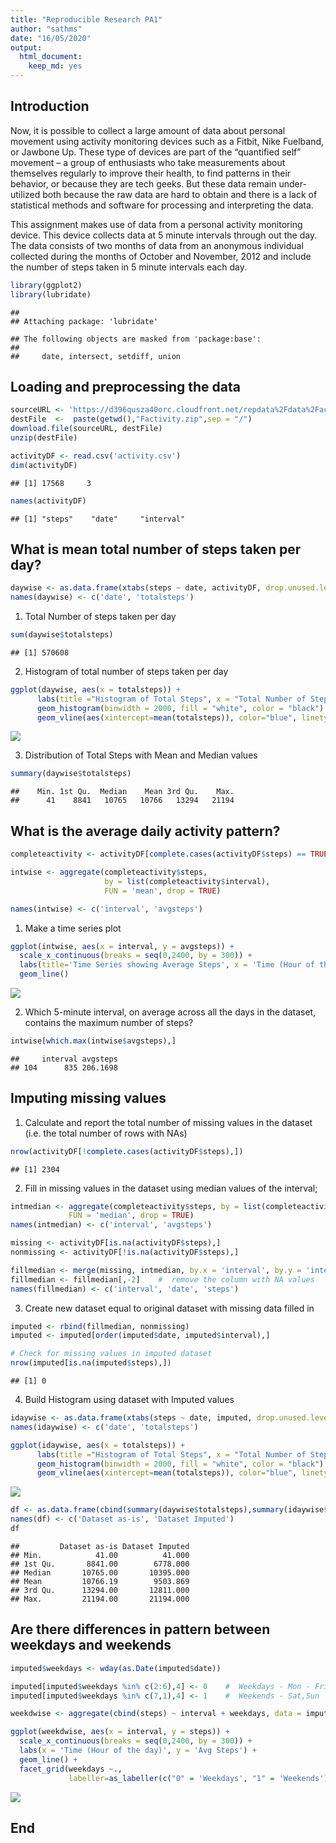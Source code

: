 ```yaml
---
title: "Reproducible Research PA1"
author: "sathms"
date: "16/05/2020"
output: 
  html_document: 
    keep_md: yes
---
```




## Introduction

Now, it is possible to collect a large amount of data about personal movement using activity monitoring devices such as a Fitbit, Nike Fuelband, or Jawbone Up. These type of devices are part of the “quantified self” movement – a group of enthusiasts who take measurements about themselves regularly to improve their health, to find patterns in their behavior, or because they are tech geeks. But these data remain under-utilized both because the raw data are hard to obtain and there is a lack of statistical methods and software for processing and interpreting the data.

This assignment makes use of data from a personal activity monitoring device. This device collects data at 5 minute intervals through out the day. The data consists of two months of data from an anonymous individual collected during the months of October and November, 2012 and include the number of steps taken in 5 minute intervals each day.


```r
library(ggplot2)
library(lubridate)
```

```
## 
## Attaching package: 'lubridate'
```

```
## The following objects are masked from 'package:base':
## 
##     date, intersect, setdiff, union
```

## Loading and preprocessing the data


```r
sourceURL <- 'https://d396qusza40orc.cloudfront.net/repdata%2Fdata%2Factivity.zip'
destFile  <-  paste(getwd(),"Factivity.zip",sep = "/")
download.file(sourceURL, destFile)
unzip(destFile)

activityDF <- read.csv('activity.csv')
dim(activityDF)
```

```
## [1] 17568     3
```

```r
names(activityDF)
```

```
## [1] "steps"    "date"     "interval"
```

## What is mean total number of steps taken per day?


```r
daywise <- as.data.frame(xtabs(steps ~ date, activityDF, drop.unused.levels = TRUE))
names(daywise) <- c('date', 'totalsteps')
```

1) Total Number of steps taken per day


```r
sum(daywise$totalsteps)
```

```
## [1] 570608
```

2) Histogram of total number of steps taken per day


```r
ggplot(daywise, aes(x = totalsteps)) +  
      labs(title ="Histogram of Total Steps", x = "Total Number of Steps", y = "Count") +
      geom_histogram(binwidth = 2000, fill = "white", color = "black") +
      geom_vline(aes(xintercept=mean(totalsteps)), color="blue", linetype="dashed")
```

![](PA1_template_files/figure-html/unnamed-chunk-4-1.png)<!-- -->

3) Distribution of Total Steps with Mean and Median values


```r
summary(daywise$totalsteps)
```

```
##    Min. 1st Qu.  Median    Mean 3rd Qu.    Max. 
##      41    8841   10765   10766   13294   21194
```

## What is the average daily activity pattern?


```r
completeactivity <- activityDF[complete.cases(activityDF$steps) == TRUE,]

intwise <- aggregate(completeactivity$steps,
                     by = list(completeactivity$interval),
                     FUN = 'mean', drop = TRUE)

names(intwise) <- c('interval', 'avgsteps')
```

1) Make a time series plot


```r
ggplot(intwise, aes(x = interval, y = avgsteps)) + 
  scale_x_continuous(breaks = seq(0,2400, by = 300)) +
  labs(title='Time Series showing Average Steps', x = 'Time (Hour of the day)', y = 'Avg Steps') +
  geom_line()
```

![](PA1_template_files/figure-html/unnamed-chunk-6-1.png)<!-- -->

2) Which 5-minute interval, on average across all the days in the dataset, contains the maximum number of steps?


```r
intwise[which.max(intwise$avgsteps),]
```

```
##     interval avgsteps
## 104      835 206.1698
```

## Imputing missing values

1) Calculate and report the total number of missing values in the dataset (i.e. the total number of rows with NAs)


```r
nrow(activityDF[!complete.cases(activityDF$steps),])
```

```
## [1] 2304
```
2) Fill in missing values in the dataset using median values of the interval;


```r
intmedian <- aggregate(completeactivity$steps, by = list(completeactivity$interval),
             FUN = 'median', drop = TRUE)
names(intmedian) <- c('interval', 'avgsteps')

missing <- activityDF[is.na(activityDF$steps),]
nonmissing <- activityDF[!is.na(activityDF$steps),]

fillmedian <- merge(missing, intmedian, by.x = 'interval', by.y = 'interval', all.x)
fillmedian <- fillmedian[,-2]    #  remove the column with NA values
names(fillmedian) <- c('interval', 'date', 'steps')
```

3) Create new dataset equal to original dataset with missing data filled in


```r
imputed <- rbind(fillmedian, nonmissing)
imputed <- imputed[order(imputed$date, imputed$interval),]

# Check for missing values in imputed dataset
nrow(imputed[is.na(imputed$steps),])
```

```
## [1] 0
```

4) Build Histogram using dataset with Imputed values


```r
idaywise <- as.data.frame(xtabs(steps ~ date, imputed, drop.unused.levels = TRUE))
names(idaywise) <- c('date', 'totalsteps')

ggplot(idaywise, aes(x = totalsteps)) +  
      labs(title ="Histogram of Total Steps", x = "Total Number of Steps", y = "Count") +
      geom_histogram(binwidth = 2000, fill = "white", color = "black") +
      geom_vline(aes(xintercept=mean(totalsteps)), color="blue", linetype="dashed")
```

![](PA1_template_files/figure-html/unnamed-chunk-11-1.png)<!-- -->


```r
df <- as.data.frame(cbind(summary(daywise$totalsteps),summary(idaywise$totalsteps)))
names(df) <- c('Dataset as-is', 'Dataset Imputed')
df
```

```
##         Dataset as-is Dataset Imputed
## Min.            41.00          41.000
## 1st Qu.       8841.00        6778.000
## Median       10765.00       10395.000
## Mean         10766.19        9503.869
## 3rd Qu.      13294.00       12811.000
## Max.         21194.00       21194.000
```

## Are there differences in pattern between weekdays and weekends


```r
imputed$weekdays <- wday(as.Date(imputed$date))

imputed[imputed$weekdays %in% c(2:6),4] <- 0    #  Weekdays - Mon - Friday
imputed[imputed$weekdays %in% c(7,1),4] <- 1    #  Weekends - Sat,Sun

weekdwise <- aggregate(cbind(steps) ~ interval + weekdays, data = imputed ,mean)

ggplot(weekdwise, aes(x = interval, y = steps)) +
  scale_x_continuous(breaks = seq(0,2400, by = 300)) +
  labs(x = 'Time (Hour of the day)', y = 'Avg Steps') +
  geom_line() +
  facet_grid(weekdays ~., 
             labeller=as_labeller(c("0" = 'Weekdays', "1" = 'Weekends')))
```

![](PA1_template_files/figure-html/unnamed-chunk-13-1.png)<!-- -->

## End
